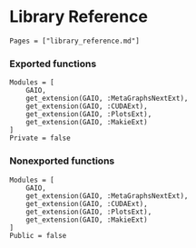 # Library Reference

```@index
Pages = ["library_reference.md"]
```

### Exported functions

```@autodocs
Modules = [
    GAIO,
    get_extension(GAIO, :MetaGraphsNextExt),
    get_extension(GAIO, :CUDAExt),
    get_extension(GAIO, :PlotsExt),
    get_extension(GAIO, :MakieExt)
]
Private = false
```

### Nonexported functions

```@autodocs
Modules = [
    GAIO,
    get_extension(GAIO, :MetaGraphsNextExt),
    get_extension(GAIO, :CUDAExt),
    get_extension(GAIO, :PlotsExt),
    get_extension(GAIO, :MakieExt)
]
Public = false
```
